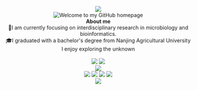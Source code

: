 <div align="center">
<img src="https://capsule-render.vercel.app/api?type=Waving&color=0:bfe6f4,100:f4e3e9&height=300&section=header&text=HELLO%20WORLD&desc=I'm%20Lang%20Tan&descSize=40&animation=fadeIn&fontAlignY=40&fontSize=90" />
</div>
<div align="center">
<img src="https://readme-typing-svg.demolab.com?font=Fira+Code&weight=500&size=24&pause=1000&color=79E1F4&background=FFFFFF00&center=true&vCenter=true&repeat=false&width=435&lines=Welcome%20to%20my%20page." alt="Welcome to my GitHub homepage"/>
</div>
<div align="center">
    <strong>About me</strong>
    <br>
    🔬I am currently focusing on interdisciplinary research in microbiology and bioinformatics.
    <br>
    🎓I graduated with a bachelor's degree from Nanjing Agricultural University
    <br>
    I enjoy exploring the unknown
    <br>
    <br>
</div>
<div align="center">
<img src="https://wakapi.dev/api/badge/AkiraTL/AkiraTL/interval:30_days?label=last%2030d">
<img src="https://img.shields.io/endpoint?url=https://wakapi.dev/api/compat/shields/v1/AkiraTL/interval:all_time&label=All%20time&color=blue">
</div>
<div align="center">
<img src="https://github-readme-stats.vercel.app/api/wakatime?username=AkiraTL&api_domain=wakapi.dev&bg_color=1A202C&title_color=79E1F4&icon_color=79E1F4&text_color=ffffff&custom_title=Wakapi.dev+Stats+%28All+Time%29&&layout=compact">
</div>
<!-- <img src="https://skillicons.dev/icons?i=anaconda,blender,vscode,ai,ps,pr,git,c,cpp,py,r,java,css,html,js,latex,md,ubuntu,bash,vim&perline=8"> -->
<div align="center">
        <img src="https://skillicons.dev/icons?i=blender,vscode,ai,ps,pr,git" />
        <img src="https://skillicons.dev/icons?i=c,cpp,py,r,java" />
        <img src="https://skillicons.dev/icons?i=html,js,css" />
        <img src="https://skillicons.dev/icons?i=md,ubuntu,bash,vim" />
</div>
<div align="center">
<img src="https://capsule-render.vercel.app/api?type=Waving&color=0:f4e3e9,100:bfe6f4&height=300&text=END&desc=Curiosity%20makes%20knowledge%20a%20game.&descAlignY=40&descSize=40&animation=fadeIn&fontAlignY=70&fontSize=90&section=footer" />
</div>
